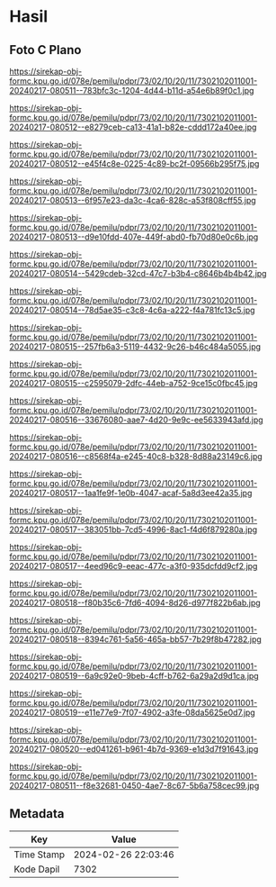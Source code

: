 # Hasil

## Foto C Plano

https://sirekap-obj-formc.kpu.go.id/078e/pemilu/pdpr/73/02/10/20/11/7302102011001-20240217-080511--783bfc3c-1204-4d44-b11d-a54e6b89f0c1.jpg

https://sirekap-obj-formc.kpu.go.id/078e/pemilu/pdpr/73/02/10/20/11/7302102011001-20240217-080512--e8279ceb-ca13-41a1-b82e-cddd172a40ee.jpg

https://sirekap-obj-formc.kpu.go.id/078e/pemilu/pdpr/73/02/10/20/11/7302102011001-20240217-080512--e45f4c8e-0225-4c89-bc2f-09566b295f75.jpg

https://sirekap-obj-formc.kpu.go.id/078e/pemilu/pdpr/73/02/10/20/11/7302102011001-20240217-080513--6f957e23-da3c-4ca6-828c-a53f808cff55.jpg

https://sirekap-obj-formc.kpu.go.id/078e/pemilu/pdpr/73/02/10/20/11/7302102011001-20240217-080513--d9e10fdd-407e-449f-abd0-fb70d80e0c6b.jpg

https://sirekap-obj-formc.kpu.go.id/078e/pemilu/pdpr/73/02/10/20/11/7302102011001-20240217-080514--5429cdeb-32cd-47c7-b3b4-c8646b4b4b42.jpg

https://sirekap-obj-formc.kpu.go.id/078e/pemilu/pdpr/73/02/10/20/11/7302102011001-20240217-080514--78d5ae35-c3c8-4c6a-a222-f4a781fc13c5.jpg

https://sirekap-obj-formc.kpu.go.id/078e/pemilu/pdpr/73/02/10/20/11/7302102011001-20240217-080515--257fb6a3-5119-4432-9c26-b46c484a5055.jpg

https://sirekap-obj-formc.kpu.go.id/078e/pemilu/pdpr/73/02/10/20/11/7302102011001-20240217-080515--c2595079-2dfc-44eb-a752-9ce15c0fbc45.jpg

https://sirekap-obj-formc.kpu.go.id/078e/pemilu/pdpr/73/02/10/20/11/7302102011001-20240217-080516--33676080-aae7-4d20-9e9c-ee5633943afd.jpg

https://sirekap-obj-formc.kpu.go.id/078e/pemilu/pdpr/73/02/10/20/11/7302102011001-20240217-080516--c8568f4a-e245-40c8-b328-8d88a23149c6.jpg

https://sirekap-obj-formc.kpu.go.id/078e/pemilu/pdpr/73/02/10/20/11/7302102011001-20240217-080517--1aa1fe9f-1e0b-4047-acaf-5a8d3ee42a35.jpg

https://sirekap-obj-formc.kpu.go.id/078e/pemilu/pdpr/73/02/10/20/11/7302102011001-20240217-080517--383051bb-7cd5-4996-8ac1-f4d6f879280a.jpg

https://sirekap-obj-formc.kpu.go.id/078e/pemilu/pdpr/73/02/10/20/11/7302102011001-20240217-080517--4eed96c9-eeac-477c-a3f0-935dcfdd9cf2.jpg

https://sirekap-obj-formc.kpu.go.id/078e/pemilu/pdpr/73/02/10/20/11/7302102011001-20240217-080518--f80b35c6-7fd6-4094-8d26-d977f822b6ab.jpg

https://sirekap-obj-formc.kpu.go.id/078e/pemilu/pdpr/73/02/10/20/11/7302102011001-20240217-080518--8394c761-5a56-465a-bb57-7b29f8b47282.jpg

https://sirekap-obj-formc.kpu.go.id/078e/pemilu/pdpr/73/02/10/20/11/7302102011001-20240217-080519--6a9c92e0-9beb-4cff-b762-6a29a2d9d1ca.jpg

https://sirekap-obj-formc.kpu.go.id/078e/pemilu/pdpr/73/02/10/20/11/7302102011001-20240217-080519--e11e77e9-7f07-4902-a3fe-08da5625e0d7.jpg

https://sirekap-obj-formc.kpu.go.id/078e/pemilu/pdpr/73/02/10/20/11/7302102011001-20240217-080520--ed041261-b961-4b7d-9369-e1d3d7f91643.jpg

https://sirekap-obj-formc.kpu.go.id/078e/pemilu/pdpr/73/02/10/20/11/7302102011001-20240217-080511--f8e32681-0450-4ae7-8c67-5b6a758cec99.jpg


## Metadata

| Key        | Value               |
| ---------- | ------------------- |
| Time Stamp | 2024-02-26 22:03:46 |
| Kode Dapil | 7302                |



